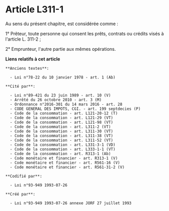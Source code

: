 # Article L311-1

Au sens du présent chapitre, est considérée comme :

1° Prêteur, toute personne qui consent les prêts, contrats ou crédits visés à l'article L. 311-2 ;

2° Emprunteur, l'autre partie aux mêmes opérations.

**Liens relatifs à cet article**

	**Anciens textes**:

	  - Loi n°78-22 du 10 janvier 1978 - art. 1 (Ab)

	**Cité par**:

	  - Loi n°89-421 du 23 juin 1989 - art. 10 (V)
	  - Arrêté du 26 octobre 2010 - art. 3 (M)
	  - Ordonnance n°2016-301 du 14 mars 2016 - art. 28
	  - CODE GENERAL DES IMPOTS, CGI. - art. 199 septdecies (P)
	  - Code de la consommation - art. L121-20-12 (T)
	  - Code de la consommation - art. L121-29 (VT)
	  - Code de la consommation - art. L121-98 (VT)
	  - Code de la consommation - art. L311-2 (VT)
	  - Code de la consommation - art. L311-30 (VT)
	  - Code de la consommation - art. L311-38 (VT)
	  - Code de la consommation - art. L311-52 (VT)
	  - Code de la consommation - art. L331-3-1 (VD)
	  - Code de la consommation - art. L333-1-1 (VT)
	  - Code de la consommation - art. R313-1 (Ab)
	  - Code monétaire et financier - art. R313-1 (V)
	  - Code monétaire et financier - art. R561-16 (V)
	  - Code monétaire et financier - art. R561-31-2 (V)

	**Codifié par**:

	  - Loi n°93-949 1993-07-26

	**Créé par**:

	  - Loi n°93-949 1993-07-26 annexe JORF 27 juillet 1993
